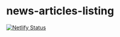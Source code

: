 # news-articles-listing
[![Netlify Status](https://api.netlify.com/api/v1/badges/16452711-aa6d-4e8d-90c3-c834a4c75fdb/deploy-status?branch=main)](https://app.netlify.com/sites/newslisting/deploys)
